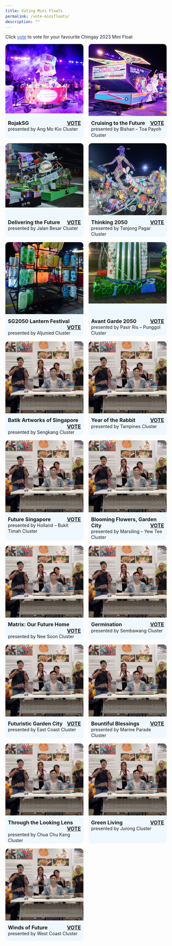 ```yaml
---
title: Voting Mini Floats
permalink: /vote-minifloats/
description: ""
---
```

Click <span style="text-decoration:underline; color:#345bcc">vote</span> to vote for your favourite Chingay 2023  Mini Float

<div style="display: grid; grid-template-columns: repeat(auto-fit, minmax(228px, 1fr)); gap:1rem; padding:0px">

<div style="display: block; overflow:hidden; text-decoration: none;  max-width: 20rem;background-color:hsla(208, 100%, 97%, 1); border-radius: 10px">
<div style="min-height:14rem; max-height:14rem; overflow:hidden;"><img style="min-height:14rem; object-fit: cover; position:relative; top:-.5rem;" src="/images/Chingay2023MiniFloats/AngMoKioCluster.jpeg"></div><div style="padding:.5rem; padding-top:.8rem; padding-bottom:2rem; text-align:left; line-height: 1.3em;"><span style= "font-size: 1rem; font-weight: bold;">RojakSG</span><span style="float:right; font-size: 1rem; font-weight: bold;"><a href="https://form.gov.sg/63d339c40d26690011edf728?622f011a09260b0012490c8c=RojakSG" target="_blank">VOTE</a></span><br><span style="float:left">presented by Ang Mo Kio Cluster</div></div>

<div style="display: block; overflow:hidden; text-decoration: none;  max-width: 20rem;background-color:hsla(208, 100%, 97%, 1); border-radius: 10px">
<div style="min-height:14rem; max-height:14rem; overflow:hidden;"><img style="min-height:14rem; object-fit: cover; position:relative; top:rem;" src="/images/Chingay2023MiniFloats/Bishan-ToaPayohCluster.jpeg"></div>
<div style="padding:.5rem; padding-top:.8rem; padding-bottom:2rem;text-align:left; line-height: 1.3em;"><span style= "font-size: 1rem; font-weight: bold;">Cruising to the Future</span><span style="float:right; font-size: 1rem; font-weight: bold;"><a href="https://form.gov.sg/63d339c40d26690011edf728?622f011a09260b0012490c8c=Cruising%20to%20the%20Future" target="_blank">VOTE</a></span><br><span style="float:left">presented by Bishan – Toa Payoh Cluster</div></div>
	
	
<div style="display: block; overflow:hidden; text-decoration: none;  max-width: 20rem;background-color:hsla(208, 100%, 97%, 1); border-radius: 10px">
<div style="min-height:14rem; max-height:14rem; overflow:hidden;"><img style="min-height:14rem; object-fit: cover; position:relative; top:-1.5rem;" src="/images/Chingay2023MiniFloats/Jalanbesar.jpeg"></div>
<div style="padding:.5rem; padding-top:.8rem; padding-bottom:2rem;text-align:left; line-height: 1.3em;"><span style= "font-size: 1rem; font-weight: bold;">Delivering the Future</span><span style="float:right; font-size: 1rem; font-weight: bold;"><a href="https://form.gov.sg/63d339c40d26690011edf728?622f011a09260b0012490c8c=Delivering%20the%20Future" target="_blank">VOTE</a></span><br><span style="float:left">presented by Jalan Besar Cluster</div></div>

	
<div style="display: block; overflow:hidden; text-decoration: none;  max-width: 20rem;background-color:hsla(208, 100%, 97%, 1); border-radius: 10px">
<div style="min-height:14rem; max-height:14rem; overflow:hidden;"><img style="min-height:14rem; object-fit: cover; position:relative; top:rem;" src="/images/Chingay2023MiniFloats/TanjongPagarCluster.jpg"></div>
<div style="padding:.5rem; padding-top:.8rem; padding-bottom:2rem;text-align:left; line-height: 1.3em;"><span style= "font-size: 1rem; font-weight: bold;">Thinking 2050</span><span style="float:right; font-size: 1rem; font-weight: bold;"><a href="https://form.gov.sg/63d339c40d26690011edf728?622f011a09260b0012490c8c=Thinking%202050" target="_blank">VOTE</a></span><br><span style="float:left">presented by Tanjong Pagar Cluster</div></div>
	

<div style="display: block; overflow:hidden; text-decoration: none;  max-width: 20rem;background-color:hsla(208, 100%, 97%, 1); border-radius: 10px">
<div style="min-height:14rem; max-height:14rem; overflow:hidden;"><img style="min-height:14rem; object-fit: cover; position:relative; top:-8rem;" src="/images/Chingay2023MiniFloats/Aljuniedcluster.jpg"></div>
<div style="padding:.5rem; padding-top:.8rem; padding-bottom:2rem;text-align:left; line-height: 1.3em;"><span style= "font-size: 1rem; font-weight: bold;">SG2050 Lantern Festival</span><span style="float:right; font-size: 1rem; font-weight: bold;"><a href="https://form.gov.sg/63d339c40d26690011edf728?622f011a09260b0012490c8c=SG2050%20Lantern%20Festival" target="_blank">VOTE</a></span><br><span style="float:left">presented by Aljunied Cluster</div></div>

	
<div style="display: block; overflow:hidden; text-decoration: none;  max-width: 20rem;background-color:hsla(208, 100%, 97%, 1); border-radius: 10px">
<div style="min-height:14rem; max-height:14rem; overflow:hidden;"><img style="min-height:14rem; object-fit: cover; position:relative; top:-11rem;" src="/images/Chingay2023MiniFloats/Pasir-RisPunggolCluster.jpg"></div>
<div style="padding:.5rem; padding-top:.8rem; padding-bottom:2rem;text-align:left; line-height: 1.3em;"><span style= "font-size: 1rem; font-weight: bold;">Avant Garde 2050</span><span style="float:right; font-size: 1rem; font-weight: bold;"><a href="https://form.gov.sg/63d339c40d26690011edf728?622f011a09260b0012490c8c=Avant%20Garde%202050" target="_blank">VOTE</a></span><br><span style="float:left">presented by Pasir Ris – Punggol Cluster</div></div>
	
	
	
<div style="display: block; overflow:hidden; text-decoration: none;  max-width: 20rem;background-color:hsla(208, 100%, 97%, 1); border-radius: 10px">
<div style="min-height:14rem; max-height:14rem; overflow:hidden;"><img style="min-height:14rem; object-fit: cover; position:relative; top:rem;" src="/images/WGT23/IG/I1.png"></div>
<div style="padding:.5rem; padding-top:.8rem; padding-bottom:2rem;text-align:left; line-height: 1.3em;"><span style= "font-size: 1rem; font-weight: bold;">Batik Artworks of Singapore</span><span style="float:right; font-size: 1rem; font-weight: bold;"><a href="https://form.gov.sg/63d339c40d26690011edf728?622f011a09260b0012490c8c=Batik%20Artworks%20of%20Singapore" target="_blank">VOTE</a></span><br><span style="float:left">presented by Sengkang Cluster</div></div>
	
	
<div style="display: block; overflow:hidden; text-decoration: none;  max-width: 20rem;background-color:hsla(208, 100%, 97%, 1); border-radius: 10px">
<div style="min-height:14rem; max-height:14rem; overflow:hidden;"><img style="min-height:14rem; object-fit: cover; position:relative; top:rem;" src="/images/WGT23/IG/I1.png"></div>
<div style="padding:.5rem; padding-top:.8rem; padding-bottom:2rem;text-align:left; line-height: 1.3em;"><span style= "font-size: 1rem; font-weight: bold;">Year of the Rabbit</span><span style="float:right; font-size: 1rem; font-weight: bold;"><a href="https://form.gov.sg/63d339c40d26690011edf728?622f011a09260b0012490c8c=Year%20of%20the%20Rabbit" target="_blank">VOTE</a></span><br><span style="float:left">presented by Tampines Cluster</div></div>
	
	
<div style="display: block; overflow:hidden; text-decoration: none;  max-width: 20rem;background-color:hsla(208, 100%, 97%, 1); border-radius: 10px">
<div style="min-height:14rem; max-height:14rem; overflow:hidden;"><img style="min-height:14rem; object-fit: cover; position:relative; top:rem;" src="/images/WGT23/IG/I1.png"></div>
<div style="padding:.5rem; padding-top:.8rem; padding-bottom:2rem;text-align:left; line-height: 1.3em;"><span style= "font-size: 1rem; font-weight: bold;">Future Singapore</span><span style="float:right; font-size: 1rem; font-weight: bold;"><a href="https://form.gov.sg/63d339c40d26690011edf728?622f011a09260b0012490c8c=Future%20Singapore" target="_blank">VOTE</a></span><br><span style="float:left">presented by Holland – Bukit Timah Cluster</div></div>
	
	
	
<div style="display: block; overflow:hidden; text-decoration: none;  max-width: 20rem;background-color:hsla(208, 100%, 97%, 1); border-radius: 10px">
<div style="min-height:14rem; max-height:14rem; overflow:hidden;"><img style="min-height:14rem; object-fit: cover; position:relative; top:rem;" src="/images/WGT23/IG/I1.png"></div>
<div style="padding:.5rem; padding-top:.8rem; padding-bottom:2rem;text-align:left; line-height: 1.3em;"><span style= "font-size: 1rem; font-weight: bold;">Blooming Flowers, Garden City</span><span style="float:right; font-size: 1rem; font-weight: bold;"><a href="https://form.gov.sg/63d339c40d26690011edf728?622f011a09260b0012490c8c=Blooming%20Flowers,%20Garden%20City" target="_blank">VOTE</a></span><br><span style="float:left">presented by Marsiling – Yew Tee Cluster</div></div>
	
	
	
<div style="display: block; overflow:hidden; text-decoration: none;  max-width: 20rem;background-color:hsla(208, 100%, 97%, 1); border-radius: 10px">
<div style="min-height:14rem; max-height:14rem; overflow:hidden;"><img style="min-height:14rem; object-fit: cover; position:relative; top:rem;" src="/images/WGT23/IG/I1.png"></div>
<div style="padding:.5rem; padding-top:.8rem; padding-bottom:2rem;text-align:left; line-height: 1.3em;"><span style= "font-size: 1rem; font-weight: bold;">Matrix: Our Future Home</span><span style="float:right; font-size: 1rem; font-weight: bold;"><a href="https://form.gov.sg/63d339c40d26690011edf728?622f011a09260b0012490c8c=Matrix:%20Our%20Future%20Home" target="_blank">VOTE</a></span><br><span style="float:left">presented by Nee Soon Cluster</div></div>
	
	
	
<div style="display: block; overflow:hidden; text-decoration: none;  max-width: 20rem;background-color:hsla(208, 100%, 97%, 1); border-radius: 10px">
<div style="min-height:14rem; max-height:14rem; overflow:hidden;"><img style="min-height:14rem; object-fit: cover; position:relative; top:rem;" src="/images/WGT23/IG/I1.png"></div>
<div style="padding:.5rem; padding-top:.8rem; padding-bottom:2rem;text-align:left; line-height: 1.3em;"><span style= "font-size: 1rem; font-weight: bold;">Germination</span><span style="float:right; font-size: 1rem; font-weight: bold;"><a href="https://form.gov.sg/63d339c40d26690011edf728?622f011a09260b0012490c8c=Germination" target="_blank">VOTE</a></span><br><span style="float:left">presented by Sembawang Cluster</div></div>
	
	
	
<div style="display: block; overflow:hidden; text-decoration: none;  max-width: 20rem;background-color:hsla(208, 100%, 97%, 1); border-radius: 10px">
<div style="min-height:14rem; max-height:14rem; overflow:hidden;"><img style="min-height:14rem; object-fit: cover; position:relative; top:rem;" src="/images/WGT23/IG/I1.png"></div>
<div style="padding:.5rem; padding-top:.8rem; padding-bottom:2rem;text-align:left; line-height: 1.3em;"><span style= "font-size: 1rem; font-weight: bold;">Futuristic Garden City</span><span style="float:right; font-size: 1rem; font-weight: bold;"><a href="https://form.gov.sg/63d339c40d26690011edf728?622f011a09260b0012490c8c=Futuristic%20Garden%20City" target="_blank">VOTE</a></span><br><span style="float:left">presented by East Coast Cluster</div></div>
	
	
	
<div style="display: block; overflow:hidden; text-decoration: none;  max-width: 20rem;background-color:hsla(208, 100%, 97%, 1); border-radius: 10px">
<div style="min-height:14rem; max-height:14rem; overflow:hidden;"><img style="min-height:14rem; object-fit: cover; position:relative; top:rem;" src="/images/WGT23/IG/I1.png"></div>
<div style="padding:.5rem; padding-top:.8rem; padding-bottom:2rem;text-align:left; line-height: 1.3em;"><span style= "font-size: 1rem; font-weight: bold;">Bountiful Blessings</span><span style="float:right; font-size: 1rem; font-weight: bold;"><a href="https://form.gov.sg/63d339c40d26690011edf728?622f011a09260b0012490c8c=Bountiful%20Blessings" target="_blank">VOTE</a></span><br><span style="float:left">presented by Marine Parade Cluster</div></div>

	
	
<div style="display: block; overflow:hidden; text-decoration: none;  max-width: 20rem;background-color:hsla(208, 100%, 97%, 1); border-radius: 10px">
<div style="min-height:14rem; max-height:14rem; overflow:hidden;"><img style="min-height:14rem; object-fit: cover; position:relative; top:rem;" src="/images/WGT23/IG/I1.png"></div>
<div style="padding:.5rem; padding-top:.8rem; padding-bottom:2rem;text-align:left; line-height: 1.3em;"><span style= "font-size: 1rem; font-weight: bold;">Through the Looking Lens</span><span style="float:right; font-size: 1rem; font-weight: bold;"><a href="https://form.gov.sg/63d339c40d26690011edf728?622f011a09260b0012490c8c=Through%20the%20Looking%20Lens" target="_blank">VOTE</a></span><br><span style="float:left">presented by Chua Chu Kang Cluster</div></div>

	
	
<div style="display: block; overflow:hidden; text-decoration: none;  max-width: 20rem;background-color:hsla(208, 100%, 97%, 1); border-radius: 10px">
<div style="min-height:14rem; max-height:14rem; overflow:hidden;"><img style="min-height:14rem; object-fit: cover; position:relative; top:rem;" src="/images/WGT23/IG/I1.png"></div>
<div style="padding:.5rem; padding-top:.8rem; padding-bottom:2rem;text-align:left; line-height: 1.3em;"><span style= "font-size: 1rem; font-weight: bold;">Green Living</span><span style="float:right; font-size: 1rem; font-weight: bold;"><a href="https://form.gov.sg/63d339c40d26690011edf728?622f011a09260b0012490c8c=Green%20Living" target="_blank">VOTE</a></span><br><span style="float:left">presented by Jurong Cluster</div></div>

	
<div style="display: block; overflow:hidden; text-decoration: none;  max-width: 20rem;background-color:hsla(208, 100%, 97%, 1); border-radius: 10px">
<div style="min-height:14rem; max-height:14rem; overflow:hidden;"><img style="min-height:14rem; object-fit: cover; position:relative; top:rem;" src="/images/WGT23/IG/I1.png"></div>
<div style="padding:.5rem; padding-top:.8rem; padding-bottom:2rem;text-align:left; line-height: 1.3em;"><span style= "font-size: 1rem; font-weight: bold;">Winds of Future</span><span style="float:right; font-size: 1rem; font-weight: bold;"><a href="https://form.gov.sg/63d339c40d26690011edf728?622f011a09260b0012490c8c=Winds%20of%20Future" target="_blank">VOTE</a></span><br><span style="float:left">presented by West Coast Cluster</div></div>

	
	
	
	
	
	
</div>